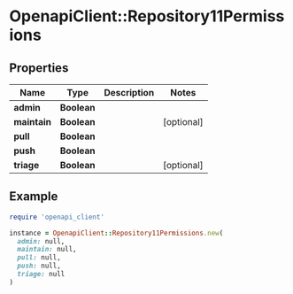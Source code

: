 # OpenapiClient::Repository11Permissions

## Properties

| Name | Type | Description | Notes |
| ---- | ---- | ----------- | ----- |
| **admin** | **Boolean** |  |  |
| **maintain** | **Boolean** |  | [optional] |
| **pull** | **Boolean** |  |  |
| **push** | **Boolean** |  |  |
| **triage** | **Boolean** |  | [optional] |

## Example

```ruby
require 'openapi_client'

instance = OpenapiClient::Repository11Permissions.new(
  admin: null,
  maintain: null,
  pull: null,
  push: null,
  triage: null
)
```

